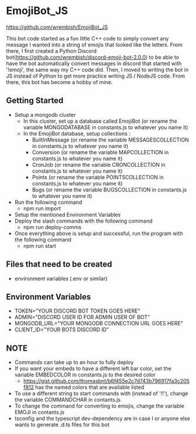 # EmojiBot_JS
https://github.com/wrembish/EmojiBot_JS

This bot code started as a fun little C++ code to simply convert any message I wanted into a string of emojis that looked like
the letters. From there, I first created a Python Discord bot(https://github.com/wrembish/discord-emoji-bot-2.0.0) to be able
to have the bot automatically convert messages in discord that started with '!emoji', the same way my C++ code did. Then, I moved
to writing the bot in JS instead of Python to get more practice writing JS / NodeJS code. From there, this bot has become a hobby
of mine.

## Getting Started
* Setup a mongodb cluster
  * In this cluster, set up a database called EmojiBot (or rename the variable MONGODATABASE in constants.js to whatever you name it)
  * In the EmojiBot database, setup collections : 
    * BuiltInMessage (or rename the variable MESSAGESCOLLECTION in constants.js to whatever you name it)
    * Conversion (or rename the variable MAPCOLLECTION in constants.js to whatever you name it)
    * CronJob (or rename the variable CRONCOLLECTION in constants.js to whatever you name it)
    * Points (or rename the variable POINTSCOLLECTION in constants.js to whatever you name it)
    * Bugs (or rename the variable BUGSCOLLECTION in constants.js to whatever you name it)
* Run the following command
  * npm run import
* Setup the mentioned Environment Variables
* Deploy the slash commands with the following command
  * npm run deploy-comms
* Once everything above is setup and successful, run the program with the following command
  * npm run start

## Files that need to be created
* environment variables (.env or similar)

## Environment Variables
* TOKEN="YOUR DISCORD BOT TOKEN GOES HERE"
* ADMIN="DISCORD USER ID FOR ADMIN USER OF BOT"
* MONGODB_URL="YOUR MONGODB CONNECTION URL GOES HERE"
* CLIENT_ID="YOUR BOTS DISCORD ID"

## **NOTE**
* Commands can take up to an hour to fully deploy
* If you want your embeds to have a different left bar color, set the variable EMBEDCOLOR in constants.js to the desired color
  * https://gist.github.com/thomasbnt/b6f455e2c7d743b796917fa3c205f812 has the named colors that are available listed
* To use a different string to start commands with (instead of '!!'), change the variable COMMANDCHAR in contants.js
* To change the command for converting to emojis, change the variable EMOJI in contants.js
* tsconfig and the typescript dev-dependency are in case I or anyone else wants to generate .d.ts files for this bot